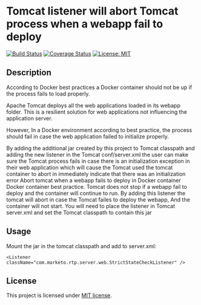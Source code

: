 Tomcat listener will abort Tomcat process when a webapp fail to deploy
=========================
 [![Build Status](https://travis-ci.org/yohayg/tomcat-deployment-listener.svg?branch=master)](https://travis-ci.org/yohayg/tomcat-deployment-listener)
 [![Coverage Status](https://coveralls.io/repos/github/yohayg/tomcat-deployment-listener/badge.svg?branch=master)](https://coveralls.io/github/yohayg/tomcat-deployment-listener?branch=master) 
 [![License: MIT](https://img.shields.io/badge/License-MIT-green.svg)](https://opensource.org/licenses/MIT)


Description
-----------

According to Docker best practices a Docker container should not be up if the process fails to load properly.

Apache Tomcat deploys all the web applications loaded in its webapp folder. This is a resilient solution for web
applications not influencing the application server.

However, In a Docker environment according to best practice, the process should fail in case the web application
failed to initialize properly.

By adding the additional jar created by this project to Tomcat classpath and adding the new listener in the Tomcat
conf/server.xml the user can make sure the Tomcat process fails in case there is an initialization exception in
their web application which will cause the Tomcat used the tomcat container to abort in immediately indicate
that there was an initialization error
Abort tomcat when a webapp fails to deploy in Docker container
Docker container best practice. Tomcat does not stop if a webapp fail to deploy and the container will continue
to run.
By adding this listener the tomcat will abort in case the Tomcat failes to deploy the webapp,
And the container will not start.
You will need to place the listener in Tomcat server.xml and set the Tomcat classpath to contain this jar


Usage
-----

Mount the jar in the tomcat classpath and add to server.xml:

    <Listener className="com.marketo.rtp.server.web.StrictStateCheckListener" />



License
-------
This project is licensed under [MIT license](http://opensource.org/licenses/MIT).